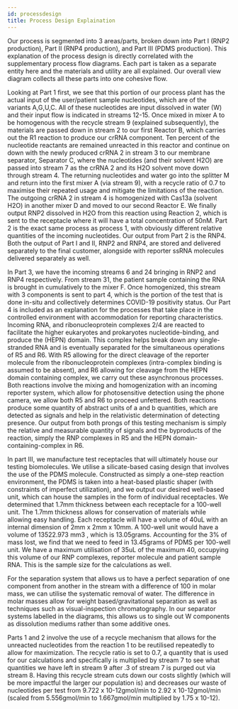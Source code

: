```yaml
---
id: processdesign
title: Process Design Explaination
---
```


Our process is segmented into 3 areas/parts, broken down into Part I (RNP2 production), Part II (RNP4 production), and Part III (PDMS production). This explanation of the process design is directly correlated with the supplementary process flow diagrams. Each part is taken as a separate entity here and the materials and utility are all explained. Our overall view diagram collects all these parts into one cohesive flow.

Looking at Part 1 first, we see that this portion of our process plant has the actual input of the user/patient sample nucleotides, which are of the variants A,G,U,C. All of these nucleotides are input dissolved in water (W) and their input flow is indicated in streams 12-15. Once mixed in mixer A to be homogenous with the recycle stream 9 (explained subsequently), the materials are passed down in stream 2 to our first Reactor B, which carries out the R1 reaction to produce our crRNA component. Ten percent of the nucleotide reactants are remained unreacted in this reactor and continue on down with the newly produced crRNA 2 in stream 3 to our membrane separator, Separator C, where the nucleotides (and their solvent H2O) are passed into stream 7 as the crRNA 2 and its H2O solvent move down through stream 4. The returning nucleotides and water go into the splitter M and return into the first mixer A (via stream 9), with a recycle ratio of 0.7 to maximise their repeated usage and mitigate the limitations of the reaction. The outgoing crRNA 2 in stream 4 is homogenized with Cas13a (solvent H2O) in another mixer D and moved to our second Reactor E. We finally output RNP2 dissolved in H2O from this reaction using Reaction 2, which is sent to the receptacle where it will have a total concentration of 50nM. Part 2 is the exact same process as process 1, with obviously different relative quantities of the incoming nucleotides. Our output from Part 2 is the RNP4. Both the output of Part I and II, RNP2 and RNP4, are stored and delivered separately to the final customer, alongside with reporter ssRNA molecules delivered separately as well. 

In Part 3, we have the incoming streams 6 and 24 bringing in RNP2 and RNP4 respectively. From stream 31, the patient sample containing the RNA is brought in cumulatively to the mixer F. Once homogenized, this stream with 3 components is sent to part 4, which is the portion of the test that is done in-situ and collectively determines COVID-19 positivity status. Our Part 4 is included as an explanation for the processes that take place in the controlled environment with accommodation for reporting characteristics. Incoming RNA, and ribonucleoprotein complexes 2/4 are reacted to facilitate the higher eukaryotes and prokaryotes nucleotide-binding, and produce the (HEPN) domain. This complex helps break down any single-stranded RNA and is eventually separated for the simultaneous operations of R5 and R6. With R5 allowing for the direct cleavage of the reporter molecule from the ribonucleoprotein complexes (intra-complex binding is assumed to be absent), and R6 allowing for cleavage from the HEPN domain containing complex, we carry out these asynchronous processes. Both reactions involve the mixing and homogenization with an incoming reporter system, which allow for photosensitive detection using the phone camera, we allow both R5 and R6 to proceed unfettered. Both reactions produce some quantity of abstract units of a and b quantities, which are detected as signals and help in the relativistic determination of detecting presence. Our output from both prongs of this testing mechanism is simply the relative and measurable quantity of signals and the byproducts of the reaction, simply the RNP complexes in R5 and the HEPN domain-containing-complex in R6.

In part III, we manufacture test receptacles that will ultimately house our testing biomolecules.  We utilise a silicate-based casing design that involves the use of the PDMS molecule. Constructed as simply a one-step reaction environment, the PDMS is taken into a heat-based plastic shaper (with constraints of imperfect utilization), and we output our desired well-based unit, which can house the samples in the form of individual receptacles. We determined that 1.7mm thickness between each receptacle for a 100-well unit. The 1.7mm thickness allows for conservation of materials while allowing easy handling. Each receptacle will have a volume of 40uL with an internal dimension of 2mm x 2mm x 10mm. A 100-well unit would have a volume of 13522.973 mm3 , which is 13.05grams. Accounting for the 3% of mass lost, we find that we need to feed in 13.45grams of PDMS per 100-well unit.  We have a maximum utilisation of 35uL of the maximum 40, occupying this volume of our RNP complexes, reporter molecule and patient sample RNA. This is the sample size for the calculations as well.

For the separation system that allows us to have a perfect separation of one component from another in the stream with a difference of 100 in molar mass, we can utilise the systematic removal of water. The difference in molar masses allow for weight based/gravitational separation as well as techniques such as visual-inspection chromatography. In our separator systems labelled in the diagrams, this allows us to single out W components as dissolution mediums rather than some additive ones.

Parts 1 and 2 involve the use of a recycle mechanism that allows for the unreacted nucleotides from the reaction 1 to be reutilised repeatedly to allow for maximization. The recycle ratio is set to 0.7, a quantity that is used for our calculations and specifically is multiplied by stream 7 to see what quantities we have left in stream 9 after .3 of stream 7 is purged out via stream 8. Having this recycle stream cuts down our costs slightly (which will be more impactful the larger our population is) and decreases our waste of nucleotides per test from 9.722 x 10-12gmol/min to 2.92 x 10-12gmol/min (scaled from 5.556gmol/min to 1.667gmol/min multiplied by 1.75 x 10-12). 

